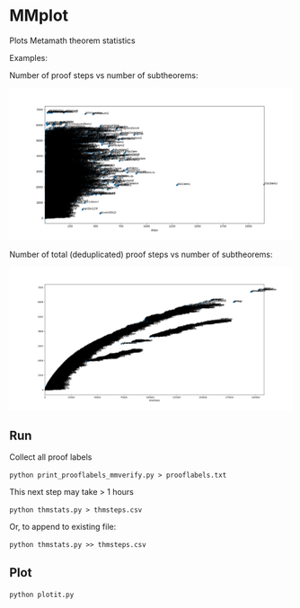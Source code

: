 # MMplot

Plots Metamath theorem statistics

Examples:

Number of proof steps vs number of subtheorems:

![Figure_1.png](Figure_1.png)

Number of total (deduplicated) proof steps vs number of subtheorems:

![Figure_2.png](Figure_2.png)

## Run

Collect all proof labels

`python print_prooflabels_mmverify.py > prooflabels.txt`

This next step may take > 1 hours

`python thmstats.py > thmsteps.csv`

Or, to append to existing file:

`python thmstats.py >> thmsteps.csv`

## Plot
`python plotit.py`
